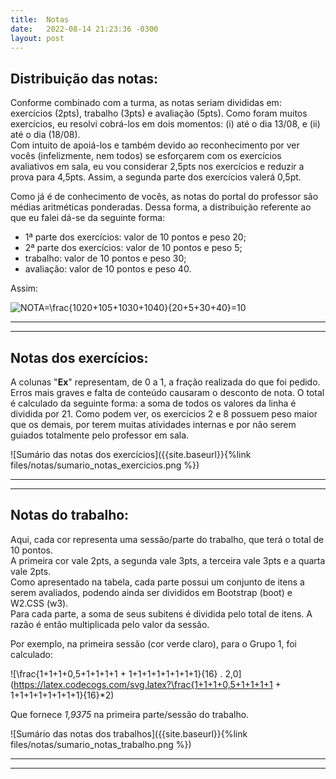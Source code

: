 ```yaml
---
title:  Notas
date:   2022-08-14 21:23:36 -0300
layout: post
---
```


## Distribuição das notas:

Conforme combinado com a turma, as notas seriam divididas em: exercícios (2pts), trabalho (3pts) e avaliação (5pts). Como foram muitos exercícios, eu resolvi cobrá-los em dois momentos: (i) até o dia 13/08, e (ii) até o dia (18/08).
<br>Com intuito de apoiá-los e também devido ao reconhecimento por ver vocês (infelizmente, nem todos) se esforçarem com os exercícios avaliativos em sala, eu vou considerar 2,5pts nos exercícios e reduzir a prova para 4,5pts. Assim, a segunda parte dos exercícios valerá 0,5pt.

Como já é de conhecimento de vocês, as notas do portal do professor são médias aritméticas ponderadas. Dessa forma, a distribuição referente ao que eu falei dá-se da seguinte forma:
* 1ª parte dos exercícios: valor de 10 pontos e peso 20;
* 2ª parte dos exercícios: valor de 10 pontos e peso 5;
* trabalho: valor de 10 pontos e peso 30;
* avaliação: valor de 10 pontos e peso 40.

Assim:

![NOTA=\frac{10*20+10*5+10*30+10*40}{20+5+30+40}=10](https://latex.codecogs.com/svg.latex?NOTA=\frac{10*20+10*5+10*30+10*40}{20+5+30+40}=10)

<hr>
<hr>

## Notas dos exercícios:

A colunas "**Ex**" representam, de 0 a 1, a fração realizada do que foi pedido. Erros mais graves e falta de conteúdo causaram o desconto de nota. O total é calculado da seguinte forma: a soma de todos os valores da linha é dividida por 21. Como podem ver, os exercícios 2 e 8 possuem peso maior que os demais, por terem muitas atividades internas e por não serem guiados totalmente pelo professor em sala.

![Sumário das notas dos exercícios]({{site.baseurl}}{%link files/notas/sumario_notas_exercicios.png %})

<hr>
<hr>

## Notas do trabalho:

Aqui, cada cor representa uma sessão/parte do trabalho, que terá o total de 10 pontos.<br>
A primeira cor vale 2pts, a segunda vale 3pts, a terceira vale 3pts e a quarta vale 2pts.<br>
Como apresentado na tabela, cada parte possui um conjunto de itens a serem avaliados, podendo ainda ser divididos em Bootstrap (boot) e W2.CSS (w3).<br>
Para cada parte, a soma de seus subitens é dividida pelo total de itens. A razão é então multiplicada pelo valor da sessão.

Por exemplo, na primeira sessão (cor verde claro), para o Grupo 1, foi calculado:

![\frac{1+1+1+0,5+1+1+1+1 + 1+1+1+1+1+1+1+1}{16} . 2,0](https://latex.codecogs.com/svg.latex?\frac{1+1+1+0,5+1+1+1+1 + 1+1+1+1+1+1+1+1}{16}*2)

Que fornece *1,9375* na primeira parte/sessão do trabalho.

![Sumário das notas dos trabalhos]({{site.baseurl}}{%link files/notas/sumario_notas_trabalho.png %})

<hr>
<hr>
